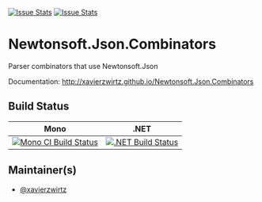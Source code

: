 [![Issue Stats](http://issuestats.com/github/xavierzwirtz/Newtonsoft.Json.Combinators/badge/issue)](http://issuestats.com/github/xavierzwirtz/Newtonsoft.Json.Combinators)
[![Issue Stats](http://issuestats.com/github/xavierzwirtz/Newtonsoft.Json.Combinators/badge/pr)](http://issuestats.com/github/xavierzwirtz/Newtonsoft.Json.Combinators)

# Newtonsoft.Json.Combinators

Parser combinators that use Newtonsoft.Json

Documentation: http://xavierzwirtz.github.io/Newtonsoft.Json.Combinators

## Build Status

Mono | .NET
---- | ----
[![Mono CI Build Status](https://img.shields.io/travis/xavierzwirtz/Newtonsoft.Json.Combinators/master.svg)](https://travis-ci.org/xavierzwirtz/Newtonsoft.Json.Combinators) | [![.NET Build Status](https://img.shields.io/appveyor/ci/xavierzwirtz/Newtonsoft.Json.Combinators/master.svg)](https://ci.appveyor.com/project/xavierzwirtz/Newtonsoft.Json.Combinators)

## Maintainer(s)

- [@xavierzwirtz](https://github.com/xavierzwirtz)